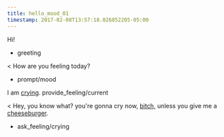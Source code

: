 ```yaml
---
title: hello_mood_01
timestamp: 2017-02-08T13:57:18.026852205-05:00
---
```


Hi!
* greeting

< How are you feeling today?
* prompt/mood

I am [crying](feeling_active).
provide_feeling/current

< Hey, you know what? you're gonna cry now, [bitch,](insult) unless you give me a [cheeseburger](price).
* ask_feeling/crying
